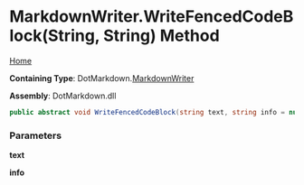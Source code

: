 <a name="_top"></a>

# MarkdownWriter\.WriteFencedCodeBlock\(String, String\) Method

[Home](../../../README.md#_top)

**Containing Type**: DotMarkdown\.[MarkdownWriter](../README.md#_top)

**Assembly**: DotMarkdown\.dll

```csharp
public abstract void WriteFencedCodeBlock(string text, string info = null)
```

### Parameters

**text**

**info**